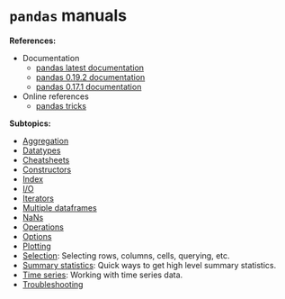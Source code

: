 # `pandas` manuals


**References:**
- Documentation
    - [pandas latest documentation][pd_doc_latest]
    - [pandas 0.19.2 documentation][pd_doc_0.19.2]
    - [pandas 0.17.1 documentation][pd_doc_0.17.1]
- Online references
    - [pandas tricks][pd_tricks]


**Subtopics:**
- [Aggregation][agg]
- [Datatypes][datatypes]
- [Cheatsheets][cheatsheet]
- [Constructors][constructors]
- [Index][index]
- [I/O][io]
- [Iterators][iterators]
- [Multiple dataframes][multiple_df]
- [NaNs][nan]
- [Operations][operations]
- [Options][options]
- [Plotting][plotting]
- [Selection][selection]:
    Selecting rows, columns, cells, querying, etc.
- [Summary statistics][summary_statistics]:
    Quick ways to get high level summary statistics.
- [Time series][time_series]:
    Working with time series data.
- [Troubleshooting][troubleshooting]




[agg]: ./aggregation/README.md
[datatypes]: ./datatypes/README.md
[cheatsheet]: ./cheatsheet/
[constructors]: ./constructors/README.md
[index]: ./index/README.md
[io]: ./io/README.md
[iterators]: ./iterators/README.md
[multiple_df]: ./multiple_dataframes/README.md
[nan]: ./nan/README.md
[operations]: ./operations/README.md
[options]: ./options/README.md
[plotting]: ./plotting/README.md
[selection]: ./selection/README.md
[summary_statistics]: ./summary_statistics/README.md
[time_series]: ./time_series/README.md
[troubleshooting]: ./troubleshooting/README.md



[pd_doc_latest]: https://pandas.pydata.org/docs/user_guide/index.html
[pd_doc_0.17.1]: https://pandas.pydata.org/pandas-docs/version/0.17.1/
[pd_doc_0.19.2]: https://pandas.pydata.org/pandas-docs/version/0.19.2/

[pd_tricks]: https://twitter.com/hashtag/pandastricks
